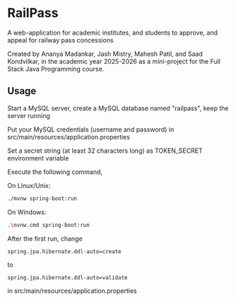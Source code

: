 # RailPass

A web-application for academic institutes, and students to approve, and appeal for railway pass concessions

Created by Ananya Madankar, Jash Mistry, Mahesh Patil, and Saad Kondvilkar, in the academic year 2025-2026 as a mini-project
for the Full Stack Java Programming course.

## Usage

Start a MySQL server, create a MySQL database named "railpass", keep the server running

Put your MySQL credentials (username and password) in src/main/resources/application.properties

Set a secret string (at least 32 characters long) as TOKEN_SECRET environment variable

Execute the following command,

On Linux/Unix:

```sh
./mvnw spring-boot:run
```

On Windows:

```sh
.\mvnw.cmd spring-boot:run
```

After the first run, change

```properties
spring.jpa.hibernate.ddl-auto=create
```

to

```properties
spring.jpa.hibernate.ddl-auto=validate
```

in src/main/resources/application.properties
